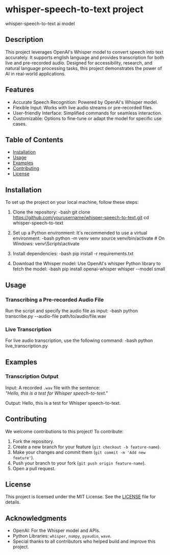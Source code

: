 # whisper-speech-to-text project
whisper-speech-to-text ai model

## Description
This project leverages OpenAI's Whisper model to convert speech into text accurately. It supports english language and provides transcription for both live and pre-recorded audio. Designed for accessibility, research, and natural language processing tasks, this project demonstrates the power of AI in real-world applications.

## Features
- Accurate Speech Recognition: Powered by OpenAI's Whisper model.
- Flexible Input: Works with live audio streams or pre-recorded files.
- User-friendly Interface: Simplified commands for seamless interaction.
- Customizable: Options to fine-tune or adapt the model for specific use cases.

## Table of Contents
- [Installation](#installation)
- [Usage](#usage)
- [Examples](#examples)
- [Contributing](#contributing)
- [License](#license)

## Installation
To set up the project on your local machine, follow these steps:

1. Clone the repository:
   -bash
   git clone https://github.com/yourusername/whisper-speech-to-text.git
   cd whisper-speech-to-text

2. Set up a Python environment:
   It's recommended to use a virtual environment:
   -bash
   python -m venv venv
   source venv/bin/activate   # On Windows: venv\Scripts\activate
 
3. Install dependencies:
   -bash
   pip install -r requirements.txt
   
4. Download the Whisper model:
   Use OpenAI's whisper Python library to fetch the model:
   -bash
   pip install openai-whisper
   whisper --model small

## Usage
### Transcribing a Pre-recorded Audio File
Run the script and specify the audio file as input:
-bash
python transcribe.py --audio-file path/to/audio/file.wav

### Live Transcription
For live audio transcription, use the following command:
-bash
python live_transcription.py


## Examples
### Transcription Output
Input: A recorded `.wav` file with the sentence:  
*"Hello, this is a test for Whisper speech-to-text."*

Output:
Hello, this is a test for Whisper speech-to-text.

## Contributing
We welcome contributions to this project! To contribute:

1. Fork the repository.
2. Create a new branch for your feature (`git checkout -b feature-name`).
3. Make your changes and commit them (`git commit -m 'Add new feature'`).
4. Push your branch to your fork (`git push origin feature-name`).
5. Open a pull request.


## License
This project is licensed under the MIT License. See the [LICENSE](LICENSE) file for details.


## Acknowledgments
- OpenAI: For the Whisper model and APIs.
- Python Libraries: `whisper`, `numpy`, `pyaudio`, `wave`.
- Special thanks to all contributors who helped build and improve this project.





